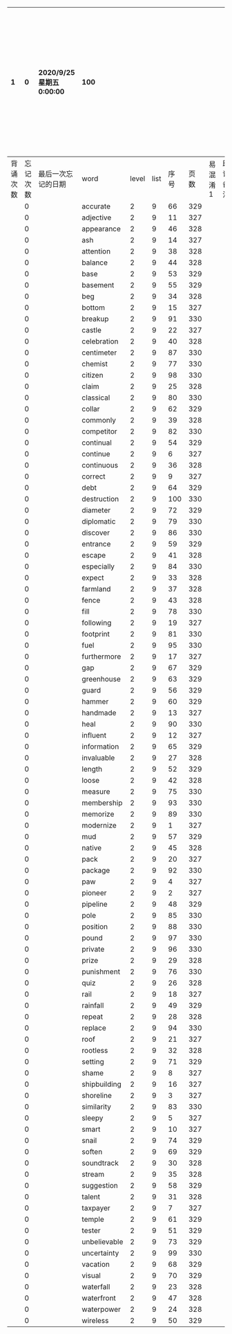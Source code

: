 |1|0|2020/9/25 星期五 0:00:00|100|||||||本行表示本列表背诵次数，最后一次遗忘率和最后一次背诵时间|
|:--|:--|:--|:--|:--|:--|:--|:--|:--|:--|:--|
|背诵次数|忘记次数|最后一次忘记的日期|word|level|list|序号|页数|易混淆1|助记备注||
||0||accurate|2|9|66|329||||
||0||adjective|2|9|11|327||||
||0||appearance|2|9|46|328||||
||0||ash|2|9|14|327||||
||0||attention|2|9|38|328||||
||0||balance|2|9|44|328||||
||0||base|2|9|53|329||||
||0||basement|2|9|55|329||||
||0||beg|2|9|34|328||||
||0||bottom|2|9|15|327||||
||0||breakup|2|9|91|330||||
||0||castle|2|9|22|327||||
||0||celebration|2|9|40|328||||
||0||centimeter|2|9|87|330||||
||0||chemist|2|9|77|330||||
||0||citizen|2|9|98|330||||
||0||claim|2|9|25|328||||
||0||classical|2|9|80|330||||
||0||collar|2|9|62|329||||
||0||commonly|2|9|39|328||||
||0||competitor|2|9|82|330||||
||0||continual|2|9|54|329||||
||0||continue|2|9|6|327||||
||0||continuous|2|9|36|328||||
||0||correct|2|9|9|327||||
||0||debt|2|9|64|329||||
||0||destruction|2|9|100|330||||
||0||diameter|2|9|72|329||||
||0||diplomatic|2|9|79|330||||
||0||discover|2|9|86|330||||
||0||entrance|2|9|59|329||||
||0||escape|2|9|41|328||||
||0||especially|2|9|84|330||||
||0||expect|2|9|33|328||||
||0||farmland|2|9|37|328||||
||0||fence|2|9|43|328||||
||0||fill|2|9|78|330||||
||0||following|2|9|19|327||||
||0||footprint|2|9|81|330||||
||0||fuel|2|9|95|330||||
||0||furthermore|2|9|17|327||||
||0||gap|2|9|67|329||||
||0||greenhouse|2|9|63|329||||
||0||guard|2|9|56|329||||
||0||hammer|2|9|60|329||||
||0||handmade|2|9|13|327||||
||0||heal|2|9|90|330||||
||0||influent|2|9|12|327||||
||0||information|2|9|65|329||||
||0||invaluable|2|9|27|328||||
||0||length|2|9|52|329||||
||0||loose|2|9|42|328||||
||0||measure|2|9|75|330||||
||0||membership|2|9|93|330||||
||0||memorize|2|9|89|330||||
||0||modernize|2|9|1|327||||
||0||mud|2|9|57|329||||
||0||native|2|9|45|328||||
||0||pack|2|9|20|327||||
||0||package|2|9|92|330||||
||0||paw|2|9|4|327||||
||0||pioneer|2|9|2|327||||
||0||pipeline|2|9|48|329||||
||0||pole|2|9|85|330||||
||0||position|2|9|88|330||||
||0||pound|2|9|97|330||||
||0||private|2|9|96|330||||
||0||prize|2|9|29|328||||
||0||punishment|2|9|76|330||||
||0||quiz|2|9|26|328||||
||0||rail|2|9|18|327||||
||0||rainfall|2|9|49|329||||
||0||repeat|2|9|28|328||||
||0||replace|2|9|94|330||||
||0||roof|2|9|21|327||||
||0||rootless|2|9|32|328||||
||0||setting|2|9|71|329||||
||0||shame|2|9|8|327||||
||0||shipbuilding|2|9|16|327||||
||0||shoreline|2|9|3|327||||
||0||similarity|2|9|83|330||||
||0||sleepy|2|9|5|327||||
||0||smart|2|9|10|327||||
||0||snail|2|9|74|329||||
||0||soften|2|9|69|329||||
||0||soundtrack|2|9|30|328||||
||0||stream|2|9|35|328||||
||0||suggestion|2|9|58|329||||
||0||talent|2|9|31|328||||
||0||taxpayer|2|9|7|327||||
||0||temple|2|9|61|329||||
||0||tester|2|9|51|329||||
||0||unbelievable|2|9|73|329||||
||0||uncertainty|2|9|99|330||||
||0||vacation|2|9|68|329||||
||0||visual|2|9|70|329||||
||0||waterfall|2|9|23|328||||
||0||waterfront|2|9|47|328||||
||0||waterpower|2|9|24|328||||
||0||wireless|2|9|50|329||||
